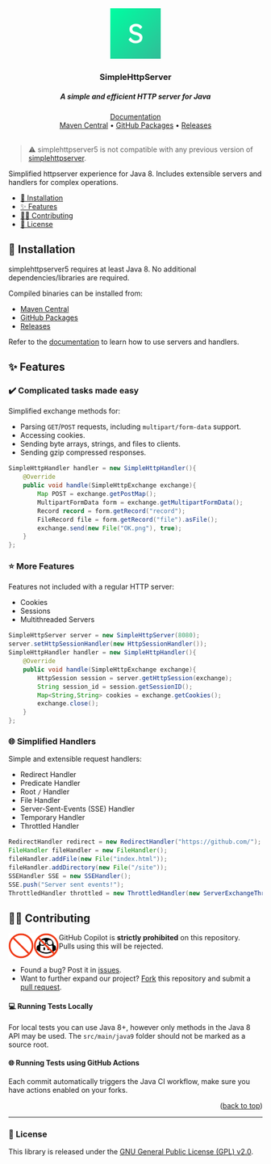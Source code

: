 <div id="top" align="center">
    <a href="https://github.com/KatsuteDev/simplehttpserver">
        <img src="https://raw.githubusercontent.com/KatsuteDev/simplehttpserver/main/assets/icon.png" alt="icon" width="100" height="100">
    </a>
    <h3>SimpleHttpServer</h3>
    <h5>A simple and efficient HTTP server for Java</h5>
    <div>
        <a href="https://docs.katsute.dev/simplehttpserver">Documentation</a>
    <br>
        <a href="https://mvnrepository.com/artifact/dev.katsute/simplehttpserver">Maven Central</a>
        •
        <a href="https://github.com/KatsuteDev/simplehttpserver/packages/1569580">GitHub Packages</a>
        •
        <a href="https://github.com/KatsuteDev/simplehttpserver/releases">Releases</a>
    </div>
</div>

<br>

> ⚠️ simplehttpserver5 is not compatible with any previous version of [simplehttpserver](https://github.com/Ktt-Development/simplehttpserver).

Simplified httpserver experience for Java 8. Includes extensible servers and handlers for complex operations.

 - [📃 Installation](#-installation)
 - [✨ Features](#-features)
 - [👨‍💻 Contributing](#-contributing)
 - [💼 License](#-license)

## 📃 Installation

simplehttpserver5 requires at least Java 8. No additional dependencies/libraries are required.

Compiled binaries can be installed from:

 - [Maven Central](https://mvnrepository.com/artifact/dev.katsute/simplehttpserver)
 - [GitHub Packages](https://github.com/KatsuteDev/simplehttpserver/packages/1569580)
 - [Releases](https://github.com/KatsuteDev/simplehttpserver/releases)

Refer to the [documentation](https://docs.katsute.dev/simplehttpserver) to learn how to use servers and handlers.

## ✨ Features

### ✔️ Complicated tasks made easy

Simplified exchange methods for:

 - Parsing `GET`/`POST` requests, including `multipart/form-data` support.
 - Accessing cookies.
 - Sending byte arrays, strings, and files to clients.
 - Sending gzip compressed responses.

```java
SimpleHttpHandler handler = new SimpleHttpHandler(){
    @Override
    public void handle(SimpleHttpExchange exchange){
        Map POST = exchange.getPostMap();
        MultipartFormData form = exchange.getMultipartFormData();
        Record record = form.getRecord("record");
        FileRecord file = form.getRecord("file").asFile();
        exchange.send(new File("OK.png"), true);
    }
};
```

### ⭐ More Features

Features not included with a regular HTTP server:

 - Cookies
 - Sessions
 - Multithreaded Servers

```java
SimpleHttpServer server = new SimpleHttpServer(8080);
server.setHttpSessionHandler(new HttpSessionHandler());
SimpleHttpHandler handler = new SimpleHttpHandler(){
    @Override
    public void handle(SimpleHttpExchange exchange){
        HttpSession session = server.getHttpSession(exchange);
        String session_id = session.getSessionID();
        Map<String,String> cookies = exchange.getCookies();
        exchange.close();
    }
};
```

### 🌐 Simplified Handlers

Simple and extensible request handlers:

 - Redirect Handler
 - Predicate Handler
 - Root `/` Handler
 - File Handler
 - Server-Sent-Events (SSE) Handler
 - Temporary Handler
 - Throttled Handler

```java
RedirectHandler redirect = new RedirectHandler("https://github.com/");
FileHandler fileHandler = new FileHandler();
fileHandler.addFile(new File("index.html"));
fileHandler.addDirectory(new File("/site"));
SSEHandler SSE = new SSEHandler();
SSE.push("Server sent events!");
ThrottledHandler throttled = new ThrottledHandler(new ServerExchangeThrottler(), new HttpHandler());
```

## 👨‍💻 Contributing

<!-- GitHub Copilot Disclaimer -->
<table>
    <img alt="GitHub Copilot" align="left" src="https://raw.githubusercontent.com/KatsuteDev/.github/main/profile/copilot-dark.png#gh-dark-mode-only" width="50">
    <img alt="GitHub Copilot" align="left" src="https://raw.githubusercontent.com/KatsuteDev/.github/main/profile/copilot-light.png#gh-light-mode-only" width="50">
    <p>GitHub Copilot is <b>strictly prohibited</b> on this repository.<br>Pulls using this will be rejected.</p>
</table>
<!-- GitHub Copilot Disclaimer -->

 - Found a bug? Post it in [issues](https://github.com/KatsuteDev/simplehttpserver/issues).
 - Want to further expand our project? [Fork](https://github.com/KatsuteDev/simplehttpserver/fork) this repository and submit a [pull request](https://github.com/KatsuteDev/simplehttpserver/pulls).

#### 💻 Running Tests Locally

For local tests you can use Java 8+, however only methods in the Java 8 API may be used. The `src/main/java9` folder should not be marked as a source root.

#### 🌐 Running Tests using GitHub Actions

Each commit automatically triggers the Java CI workflow, make sure you have actions enabled on your forks.

<p align="right">(<a href="#top">back to top</a>)</p>

<hr>

### 💼 License

This library is released under the [GNU General Public License (GPL) v2.0](https://github.com/KatsuteDev/simplehttpserver/blob/main/LICENSE).
